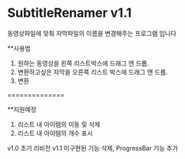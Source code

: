 SubtitleRenamer v1.1
===============

동영상파일에 맞춰 자막파일의 이름을 변경해주는 프로그램 입니다

**사용법
1. 원하는 동영상을 왼쪽 리스트박스에 드래그 앤 드롭.
2. 변환하고싶은 자막을 오른쪽 리스트 박스에 드래그 앤 드롭.
3. 변환



==============

**지원예정
1. 리스트 내 아이템의 이동 및 삭제
2. 리스트 내 아이템의 개수 표시



v1.0  초기 리비전
v1.1  미구현된 기능 삭제, ProgressBar 기능 추가
